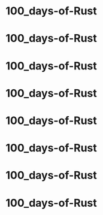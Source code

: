 # 100_days-of-Rust
# 100_days-of-Rust
# 100_days-of-Rust
# 100_days-of-Rust
# 100_days-of-Rust
# 100_days-of-Rust
# 100_days-of-Rust
# 100_days-of-Rust
